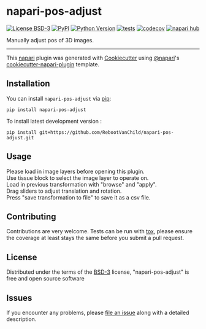 # napari-pos-adjust

[![License BSD-3](https://img.shields.io/pypi/l/napari-pos-adjust.svg?color=green)](https://github.com/RebootVanChild/napari-pos-adjust/raw/main/LICENSE)
[![PyPI](https://img.shields.io/pypi/v/napari-pos-adjust.svg?color=green)](https://pypi.org/project/napari-pos-adjust)
[![Python Version](https://img.shields.io/pypi/pyversions/napari-pos-adjust.svg?color=green)](https://python.org)
[![tests](https://github.com/RebootVanChild/napari-pos-adjust/workflows/tests/badge.svg)](https://github.com/RebootVanChild/napari-pos-adjust/actions)
[![codecov](https://codecov.io/gh/RebootVanChild/napari-pos-adjust/branch/main/graph/badge.svg)](https://codecov.io/gh/RebootVanChild/napari-pos-adjust)
[![napari hub](https://img.shields.io/endpoint?url=https://api.napari-hub.org/shields/napari-pos-adjust)](https://napari-hub.org/plugins/napari-pos-adjust)

Manually adjust pos of 3D images.

----------------------------------

This [napari] plugin was generated with [Cookiecutter] using [@napari]'s [cookiecutter-napari-plugin] template.

<!--
Don't miss the full getting started guide to set up your new package:
https://github.com/napari/cookiecutter-napari-plugin#getting-started

and review the napari docs for plugin developers:
https://napari.org/stable/plugins/index.html
-->

## Installation

You can install `napari-pos-adjust` via [pip]:

    pip install napari-pos-adjust



To install latest development version :

    pip install git+https://github.com/RebootVanChild/napari-pos-adjust.git

## Usage

Please load in image layers before opening this plugin.<br>
Use tissue block to select the image layer to operate on.<br>
Load in previous transformation with "browse" and "apply".<br>
Drag sliders to adjust translation and rotation.<br>
Press "save transformation to file" to save it as a csv file.


## Contributing

Contributions are very welcome. Tests can be run with [tox], please ensure
the coverage at least stays the same before you submit a pull request.

## License

Distributed under the terms of the [BSD-3] license,
"napari-pos-adjust" is free and open source software

## Issues

If you encounter any problems, please [file an issue] along with a detailed description.

[napari]: https://github.com/napari/napari
[Cookiecutter]: https://github.com/audreyr/cookiecutter
[@napari]: https://github.com/napari
[MIT]: http://opensource.org/licenses/MIT
[BSD-3]: http://opensource.org/licenses/BSD-3-Clause
[GNU GPL v3.0]: http://www.gnu.org/licenses/gpl-3.0.txt
[GNU LGPL v3.0]: http://www.gnu.org/licenses/lgpl-3.0.txt
[Apache Software License 2.0]: http://www.apache.org/licenses/LICENSE-2.0
[Mozilla Public License 2.0]: https://www.mozilla.org/media/MPL/2.0/index.txt
[cookiecutter-napari-plugin]: https://github.com/napari/cookiecutter-napari-plugin

[file an issue]: https://github.com/RebootVanChild/napari-pos-adjust/issues

[napari]: https://github.com/napari/napari
[tox]: https://tox.readthedocs.io/en/latest/
[pip]: https://pypi.org/project/pip/
[PyPI]: https://pypi.org/

